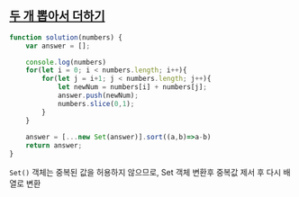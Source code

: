 ## <a href='link'>두 개 뽑아서 더하기</a>


```javascript 
function solution(numbers) {
    var answer = [];

    console.log(numbers)
    for(let i = 0; i < numbers.length; i++){
        for(let j = i+1; j < numbers.length; j++){
            let newNum = numbers[i] + numbers[j];
            answer.push(newNum);
            numbers.slice(0,1);
        }
    }
    
    answer = [...new Set(answer)].sort((a,b)=>a-b)
    return answer;
}
```

`Set()` 객체는 중복된 값을 허용하지 않으므로, Set 객체 변환후 중복값 제서 후 다시 배열로 변환
